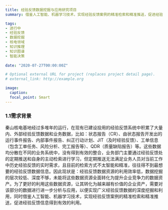 ```yaml
---
title: 经验反馈数据挖掘与应用研究项目
summary: 借鉴人工智能、机器学习技术，实现经验反馈案例的精准检索和精准推送，促进经验反馈信息得到有效的利用。

tags:
- 进行中
- 经验反馈
- 数据挖掘
- 核电领域
- 知识推理
- 知识图谱
- 智能决策
  
date: "2020-07-27T00:00:00Z"

# Optional external URL for project (replaces project detail page).
# external_link: http://example.org

image:
  caption: 
  focal_point: Smart
---
```

### 1.1需求背景

秦山核电基地经过多堆年的运行，在现有已建设投用的经验反馈系统中积累了大量内、外部经验反馈数据和业务数据，比如：状态报告（CR）、由状态报告开发出的运行事件报告、内部事件报告、纠正行动计划、JIT（及时经验反馈）、工单信息（包含工单任务、风险分析、完工报告等）、QDR（质量缺陷报告）等。这些数据均分散在不同的业务系统中，没有得到有效的整合，业务部门主要通过经验反馈处的定期推送和自身的主动检索进行学习，但定期推送无法满足业务人员对当前工作中历史经验反馈的实时需求，且目前的检索方式不太智能和精准，往往得不到最想要的经验反馈数据信息。因此现状是：经验反馈数据资源的利用效率低，数据挖掘的层次较低、深度不够，未能将这些数据资源全面转化为提升企业竞争力的数据资产。为了更好的利用这些数据资源，让其转化为越来越有价值的企业资产，需要对该部分的数据进行进一步分析与应用，以便实现广义经验反馈数据的深度挖掘和利用，同时借鉴人工智能、机器学习技术，实现经验反馈案例的精准检索和精准推送，促进经验反馈信息得到有效的利用。
